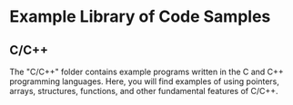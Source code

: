 # Example Library of Code Samples
## C/C++

The "C/C++" folder contains example programs written in the C and C++ programming languages. Here, you will find examples of using pointers, arrays, structures, functions, and other fundamental features of C/C++.
